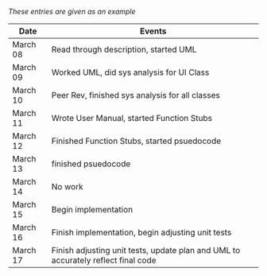 *These entries are given as an example*

| Date      | Events
|-----------|--------------------
| March 08  | Read through description, started UML
| March 09  | Worked UML, did sys analysis for UI Class
| March 10  | Peer Rev, finished sys analysis for all classes
| March 11  | Wrote User Manual, started Function Stubs
| March 12  | Finished Function Stubs, started psuedocode
| March 13  | finished psuedocode
| March 14  | No work
| March 15  | Begin implementation
| March 16  | Finish implementation, begin adjusting unit tests
| March 17  | Finish adjusting unit tests, update plan and UML to accurately reflect final code

